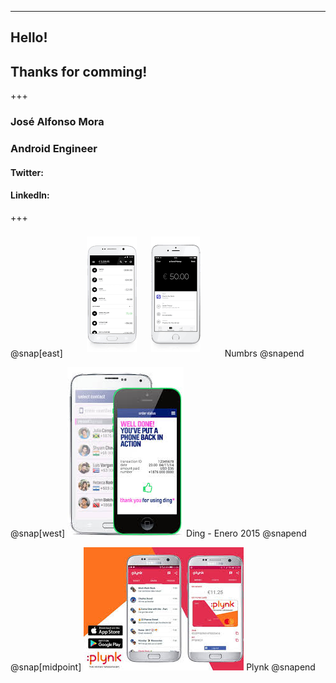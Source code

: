 ---
## Hello!

## Thanks for comming!

+++

### José Alfonso Mora
### Android Engineer
#### Twitter:
#### LinkedIn:

+++

@snap[east]
![numbrs](template/img/numbrs_app.png)
Numbrs
@snapend

@snap[west]
![ding](template/img/ding_app.jpeg)
Ding - Enero 2015
@snapend
  
@snap[midpoint]
![plynk](template/img/plynk_app.jpeg)
Plynk
@snapend 
